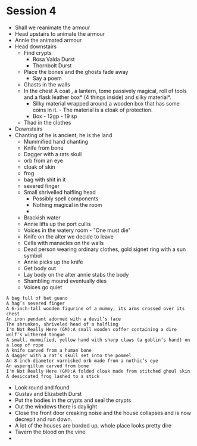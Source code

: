 # Session 4
 - Shall we reanimate the armour
 - Head upstairs to animate the armour
 - Annie the animated armour
 - Head downstairs
   - Find crypts
     - Rosa Valda Durst
     - Thornbolt Durst
   - Place the bones and the ghosts fade away
     - Say a poem
   - Ghasts in the walls
   - In the chest A coat , a lantern, tome passively magical, roll of tools and a flask leather box* (4 things inside) and silky material*.
     - Silky material wrapped around a wooden box that has some coins in it. - The material is a cloak of protection.
     - Box - 12gp - 19 sp
   - Thad in the clothes
 - Downstairs
 - Chanting of he is ancient, he is the land
   - Mummified hand chanting
   - Knife from bone
   - Dagger with a rats skull
   - orb from an eye
   - cloak of skin 
   - frog 
   - bag with shit in it
   - severed finger
   - Small shrivelled halfling head
     - Possibly spell components
     - Nothing magical in the room
     - 
   - Brackish water
   - Annie lifts up the port cullis
   - Voices in the watery room - "One must die"
   - Knife on the alter we decide to leave
   - Cells with manacles on the walls
   - Dead person wearing ordinary clothes, gold signet ring with a sun symbol
   - Annie picks up the knife
   - Get body out
   - Lay body on the alter annie stabs the body
   - Shambling mound eventually dies
   - Voices go quiet
  ```
A bag full of bat guano
A hag’s severed finger
A 6-inch-tall wooden figurine of a mummy, its arms crossed over its chest
An iron pendant adorned with a devil’s face
The shrunken, shriveled head of a halfling
I'm Not Really Here (GM):A small wooden coffer containing a dire wolf’s withered tongue
A small, mummified, yellow hand with sharp claws (a goblin’s hand) on a loop of rope
A knife carved from a human bone
A dagger with a rat’s skull set into the pommel
An 8-inch-diameter varnished orb made from a nothic’s eye
An aspergillum carved from bone
I'm Not Really Here (GM):A folded cloak made from stitched ghoul skin
A desiccated frog lashed to a stick
```
 - Look round and found 
 - Gustav and Elizabeth Durst
 - Put the bodies in the crypts and seal the crypts
 - Out the windows there is daylight
 - Close the front door creaking noise and the house collapses and is now decrepit and run down.
 - A lot of the houses are borded up, whole place looks pretty dire
 - Tavern the blood on the vine
 - 